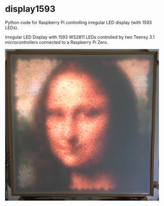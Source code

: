 # display1593
Python code for Raspberry Pi controlling irregular LED display (with 1593 LEDs).

Irregular LED Display with 1593 WS2811 LEDs controlled by two Teensy 3.1 microcontrollers connected to a Raspberry Pi Zero.

<IMG SRC="images/led_display.jpg">

